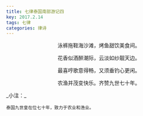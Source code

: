 ```yaml
---
title: 七律泰国南部游记四
key: 2017.2.14
tags: 七律
categories: 律诗
---
```


<p align="center">泳裤拖鞋海沙滩，烤鱼甜饮美食间。
</p>
<p align="center">花香似酒醉潮际，云淡如纱靓天边。
</p>
<p align="center">最喜哼歌意得畅，又须垂钓心更闲。
</p>
<p align="center">农渔并茂变快乐。齐赞九世七十年。
</p>
_小注：_

```
泰国九世皇在位七十年，致力于农业和渔业。
```
